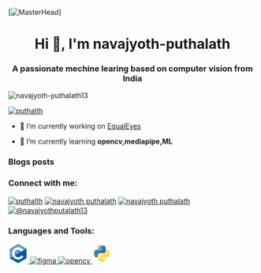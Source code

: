 [![MasterHead]([https://1.bp.blogspot.com/-7A4WynwLsM...](https://user-images.githubusercontent.com/74038190/225813708-98b745f2-7d22-48cf-9150-083f1b00d6c9.gif))]
<h1 align="center">Hi 👋, I'm navajyoth-puthalath</h1>
<h3 align="center">A passionate mechine learing based on computer vision from India</h3>

<p align="left"> <img src="https://komarev.com/ghpvc/?username=navajyoth-puthalath13&label=Profile%20views&color=0e75b6&style=flat" alt="navajyoth-puthalath13" /> </p>

<p align="left"> <a href="https://twitter.com/puthalth" target="blank"><img src="https://img.shields.io/twitter/follow/puthalth?logo=twitter&style=for-the-badge" alt="puthalth" /></a> </p>

- 🔭 I’m currently working on [EqualEyes](https://github.com/navajyoth-puthalath13/EqualEyes)

- 🌱 I’m currently learning **opencv,mediapipe,ML**

### Blogs posts
<!-- BLOG-POST-LIST:START -->
<!-- BLOG-POST-LIST:END -->

<h3 align="left">Connect with me:</h3>
<p align="left">
<a href="https://twitter.com/puthalth" target="blank"><img align="center" src="https://raw.githubusercontent.com/rahuldkjain/github-profile-readme-generator/master/src/images/icons/Social/twitter.svg" alt="puthalth" height="30" width="40" /></a>
<a href="https://linkedin.com/in/navajyoth puthalath" target="blank"><img align="center" src="https://raw.githubusercontent.com/rahuldkjain/github-profile-readme-generator/master/src/images/icons/Social/linked-in-alt.svg" alt="navajyoth puthalath" height="30" width="40" /></a>
<a href="https://www.behance.net/navajyoth puthalath" target="blank"><img align="center" src="https://raw.githubusercontent.com/rahuldkjain/github-profile-readme-generator/master/src/images/icons/Social/behance.svg" alt="navajyoth puthalath" height="30" width="40" /></a>
<a href="https://medium.com/@navajyothputalath13" target="blank"><img align="center" src="https://raw.githubusercontent.com/rahuldkjain/github-profile-readme-generator/master/src/images/icons/Social/medium.svg" alt="@navajyothputalath13" height="30" width="40" /></a>
</p>

<h3 align="left">Languages and Tools:</h3>
<p align="left"> <a href="https://www.cprogramming.com/" target="_blank" rel="noreferrer"> <img src="https://raw.githubusercontent.com/devicons/devicon/master/icons/c/c-original.svg" alt="c" width="40" height="40"/> </a> <a href="https://www.figma.com/" target="_blank" rel="noreferrer"> <img src="https://www.vectorlogo.zone/logos/figma/figma-icon.svg" alt="figma" width="40" height="40"/> </a> <a href="https://opencv.org/" target="_blank" rel="noreferrer"> <img src="https://www.vectorlogo.zone/logos/opencv/opencv-icon.svg" alt="opencv" width="40" height="40"/> </a> <a href="https://www.python.org" target="_blank" rel="noreferrer"> <img src="https://raw.githubusercontent.com/devicons/devicon/master/icons/python/python-original.svg" alt="python" width="40" height="40"/> </a> </p>
